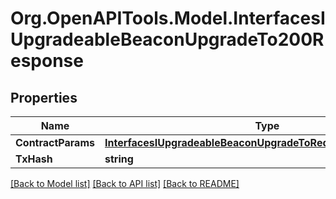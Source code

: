 # Org.OpenAPITools.Model.InterfacesIUpgradeableBeaconUpgradeTo200Response

## Properties

Name | Type | Description | Notes
------------ | ------------- | ------------- | -------------
**ContractParams** | [**InterfacesIUpgradeableBeaconUpgradeToRequestContractParams**](InterfacesIUpgradeableBeaconUpgradeToRequestContractParams.md) |  | 
**TxHash** | **string** |  | 

[[Back to Model list]](../README.md#documentation-for-models) [[Back to API list]](../README.md#documentation-for-api-endpoints) [[Back to README]](../README.md)

